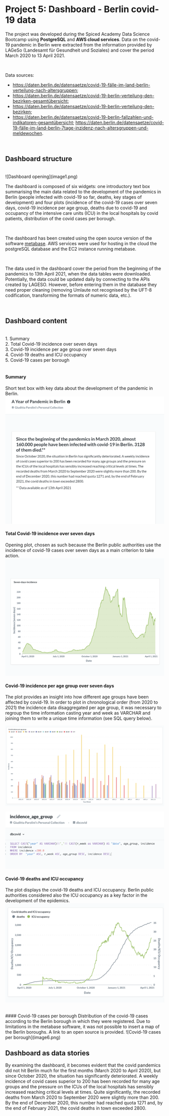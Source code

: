 # Project 5: Dashboard - Berlin covid-19 data


The project was developed during the Spiced Academy Data Science Bootcamp using **PostgreSQL** and **AWS cloud services**. Data on the covid-19 pandemic in Berlin were extracted from the information provided by LAGeSo (Landesamt für Gesundheit und Soziales) and cover the period March 2020 to 13 April 2021.

<br>

Data sources: 
* https://daten.berlin.de/datensaetze/covid-19-fälle-im-land-berlin-verteilung-nach-altersgruppen;
* https://daten.berlin.de/datensaetze/covid-19-berlin-verteilung-den-bezirken-gesamtübersicht;
* https://daten.berlin.de/datensaetze/covid-19-berlin-verteilung-den-bezirken;
* https://daten.berlin.de/datensaetze/covid-19-berlin-fallzahlen-und-indikatoren-gesamtübersicht; https://daten.berlin.de/datensaetze/covid-19-fälle-im-land-berlin-7tage-inzidenz-nach-altersgruppen-und-meldewochen.

<br>



## Dashboard structure
<br>
![Dashboard opening](image1.png)
<br>


The dashboard is composed of six widgets: one introductory text box summarising the main data related to the development of the pandemics in Berlin (people infected with covid-19 so far, deaths, key stages of development) and four plots (incidence of the covid-19 cases over seven days, covid-19 incidence per age group, deaths due to covid-19 and occupancy of the intensive care units (ICU) in the local hospitals by covid patients, distribution of the covid cases per borough.

<br>


The dashboard has been created using the open source version of the software [metabase](https://www.metabase.com). AWS services were used for hosting in the cloud the postgreSQL database and the EC2 instance running metabase.

<br>


The data used in the dashboard cover the period from the beginning of the pandemics to 13th April 2021, when the data tables were downloaded. Potentially, the data could be updated daily by connecting to the APIs created by LAGESO. However, before entering them in the database they need proper cleaning (removing Umlaute not recognised by the UFT-8 codification, transforming the formats of numeric data, etc.).

<br>

## Dashboard content

<br>
1. Summary <br>
2. Total Covid-19 incidence over seven days <br>
3. Covid-19 incidence per age group over seven days <br>
4. Covid-19 deaths and ICU occupancy <br>
5. Covid-19 cases per borough <br>
<br>


#### Summary
Short text box with key data about the development of the pandemic in Berlin.
![Summary](image2.png)
<br>

#### Total Covid-19 incidence over seven days
Opening plot, chosen as such because the Berlin public authorities use the incidence of covid-19 cases over seven days as a main criterion to take action.
![Total Covid-19 incidence over seven days](image3.png)
<br>

#### Covid-19 incidence per age group over seven days
The plot provides an insight into how different age groups have been affected by covid-19. In order to plot in chronological order (from 2020 to 2021) the incidence data disaggregated per age group, it was necessary to regroup the time information casting year and week as VARCHAR and joining them to write a unique time information (see SQL query below).

![Covid-19 incidence per age group over seven days](image4.png)

![SQL query](image7.png)
<br>

#### Covid-19 deaths and ICU occupancy
The plot displays the covid-19 deaths and ICU occupancy. Berlin public authorities considered also the ICU occupancy as a key factor in the development of the epidemics.
![Covid-19 deaths and ICU occupancy](image5.png)
<br>

<br>
#### Covid-19 cases per borough
Distribution of the covid-19 cases according to the Berlin borough in which they were registered. Due to limitations in the metabase software, it was not possible to insert a map of the Berlin boroughs. A link to an open source is provided.
![Covid-19 cases per borough](image6.png)
<br>

## Dashboard as data stories
By examining the dashboard, it becomes evident that the covid pandemics did not hit Berlin much for the first months (March 2020 to April 2020), but since October 2020, the situation has significantly deteriorated. A weekly incidence of covid cases superior to 200 has been recorded for many age groups and the pressure on the ICUs of the local hospitals has sensibly increased reaching critical levels at times. Quite significantly, the recorded deaths from March 2020 to September 2020 were slightly more than 200. By the end of December 2020, this number had reached quota 1271 and, by the end of February 2021, the covid deaths in town exceeded 2800.
